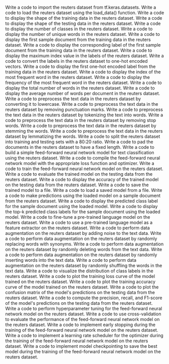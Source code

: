 Write a code to import the reuters dataset from tf.keras.datasets.
Write a code to load the reuters dataset using the load_data() function.
Write a code to display the shape of the training data in the reuters dataset.
Write a code to display the shape of the testing data in the reuters dataset.
Write a code to display the number of classes in the reuters dataset.
Write a code to display the number of unique words in the reuters dataset.
Write a code to display the first sample document from the training data in the reuters dataset.
Write a code to display the corresponding label of the first sample document from the training data in the reuters dataset.
Write a code to display the maximum index value in the labels of the reuters dataset.
Write a code to convert the labels in the reuters dataset to one-hot encoded vectors.
Write a code to display the first one-hot encoded label from the training data in the reuters dataset.
Write a code to display the index of the most frequent word in the reuters dataset.
Write a code to display the frequency of the most frequent word in the reuters dataset.
Write a code to display the total number of words in the reuters dataset.
Write a code to display the average number of words per document in the reuters dataset.
Write a code to preprocess the text data in the reuters dataset by converting it to lowercase.
Write a code to preprocess the text data in the reuters dataset by removing punctuation marks.
Write a code to preprocess the text data in the reuters dataset by tokenizing the text into words.
Write a code to preprocess the text data in the reuters dataset by removing stop words.
Write a code to preprocess the text data in the reuters dataset by stemming the words.
Write a code to preprocess the text data in the reuters dataset by lemmatizing the words.
Write a code to split the reuters dataset into training and testing sets with a 80:20 ratio.
Write a code to pad the documents in the reuters dataset to have a fixed length.
Write a code to build a simple feed-forward neural network model for text classification using the reuters dataset.
Write a code to compile the feed-forward neural network model with the appropriate loss function and optimizer.
Write a code to train the feed-forward neural network model on the reuters dataset.
Write a code to evaluate the trained model on the testing data from the reuters dataset.
Write a code to display the accuracy of the trained model on the testing data from the reuters dataset.
Write a code to save the trained model to a file.
Write a code to load a saved model from a file.
Write a code to make predictions using the loaded model on a sample document from the reuters dataset.
Write a code to display the predicted class label for the sample document using the loaded model.
Write a code to display the top-k predicted class labels for the sample document using the loaded model.
Write a code to fine-tune a pre-trained language model on the reuters dataset.
Write a code to use a pre-trained language model as a feature extractor on the reuters dataset.
Write a code to perform data augmentation on the reuters dataset by adding noise to the text data.
Write a code to perform data augmentation on the reuters dataset by randomly replacing words with synonyms.
Write a code to perform data augmentation on the reuters dataset by randomly deleting words from the text data.
Write a code to perform data augmentation on the reuters dataset by randomly inserting words into the text data.
Write a code to perform data augmentation on the reuters dataset by randomly shuffling the words in the text data.
Write a code to visualize the distribution of class labels in the reuters dataset.
Write a code to plot the training loss curve of the model trained on the reuters dataset.
Write a code to plot the training accuracy curve of the model trained on the reuters dataset.
Write a code to plot the confusion matrix of the model's predictions on the testing data from the reuters dataset.
Write a code to compute the precision, recall, and F1-score of the model's predictions on the testing data from the reuters dataset.
Write a code to perform hyperparameter tuning for the feed-forward neural network model on the reuters dataset.
Write a code to use cross-validation to evaluate the performance of the feed-forward neural network model on the reuters dataset.
Write a code to implement early stopping during the training of the feed-forward neural network model on the reuters dataset.
Write a code to implement a learning rate scheduler for the optimizer during the training of the feed-forward neural network model on the reuters dataset.
Write a code to implement model checkpointing to save the best model during the training of the feed-forward neural network model on the reuters dataset.